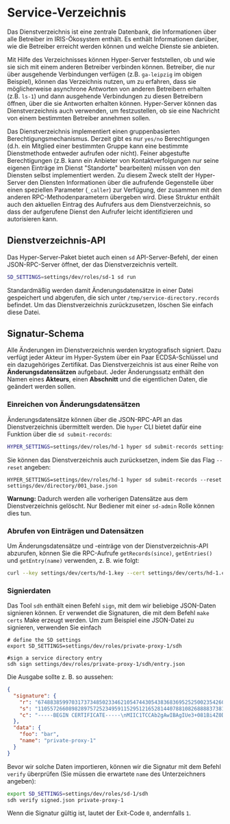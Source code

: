 # Service-Verzeichnis

Das Dienstverzeichnis ist eine zentrale Datenbank, die Informationen über alle Betreiber im IRIS-Ökosystem enthält. Es enthält Informationen darüber, wie die Betreiber erreicht werden können und welche Dienste sie anbieten.

Mit Hilfe des Verzeichnisses können Hyper-Server feststellen, ob und wie sie sich mit einem anderen Betreiber verbinden können. Betreiber, die nur über ausgehende Verbindungen verfügen (z.B. `ga-leipzig` im obigen Beispiel), können das Verzeichnis nutzen, um zu erfahren, dass sie möglicherweise asynchrone Antworten von anderen Betreibern erhalten (z.B. `ls-1`) und dann ausgehende Verbindungen zu diesen Betreibern öffnen, über die sie Antworten erhalten können. Hyper-Server können das Dienstverzeichnis auch verwenden, um festzustellen, ob sie eine Nachricht von einem bestimmten Betreiber annehmen sollen.

Das Dienstverzeichnis implementiert einen gruppenbasierten Berechtigungsmechanismus. Derzeit gibt es nur `yes/no` Berechtigungen (d.h. ein Mitglied einer bestimmten Gruppe kann eine bestimmte Dienstmethode entweder aufrufen oder nicht). Feiner abgestufte Berechtigungen (z.B. kann ein Anbieter von Kontaktverfolgungen nur seine eigenen Einträge im Dienst "Standorte" bearbeiten) müssen von den Diensten selbst implementiert werden. Zu diesem Zweck stellt der Hyper-Server den Diensten Informationen über die aufrufende Gegenstelle über einen speziellen Parameter (`_caller`) zur Verfügung, der zusammen mit den anderen RPC-Methodenparametern übergeben wird. Diese Struktur enthält auch den aktuellen Eintrag des Aufrufers aus dem Dienstverzeichnis, so dass der aufgerufene Dienst den Aufrufer leicht identifizieren und autorisieren kann.

## Dienstverzeichnis-API

Das Hyper-Server-Paket bietet auch einen `sd` API-Server-Befehl, der einen JSON-RPC-Server öffnet, der das Dienstverzeichnis verteilt.

```bash
SD_SETTINGS=settings/dev/roles/sd-1 sd run
```

Standardmäßig werden damit Änderungsdatensätze in einer Datei gespeichert und abgerufen, die sich unter `/tmp/service-directory.records` befindet. Um das Dienstverzeichnis zurückzusetzen, löschen Sie einfach diese Datei.

## Signatur-Schema

Alle Änderungen im Dienstverzeichnis werden kryptografisch signiert. Dazu verfügt jeder Akteur im Hyper-System über ein Paar ECDSA-Schlüssel und ein dazugehöriges Zertifikat. Das Dienstverzeichnis ist aus einer Reihe von **Änderungsdatensätzen** aufgebaut. Jeder Änderungssatz enthält den Namen eines **Akteurs**, einen **Abschnitt** und die eigentlichen Daten, die geändert werden sollen.

### Einreichen von Änderungsdatensätzen

Änderungsdatensätze können über die JSON-RPC-API an das Dienstverzeichnis übermittelt werden. Die `hyper` CLI bietet dafür eine Funktion über die `sd submit-records`:

```bash
HYPER_SETTINGS=settings/dev/roles/hd-1 hyper sd submit-records settings/dev/directory/001_base.json
```

Sie können das Dienstverzeichnis auch zurücksetzen, indem Sie das Flag `--reset` angeben:

```
HYPER_SETTINGS=settings/dev/roles/hd-1 hyper sd submit-records --reset settings/dev/directory/001_base.json
```

**Warnung:** Dadurch werden alle vorherigen Datensätze aus dem Dienstverzeichnis gelöscht. Nur Bediener mit einer `sd-admin` Rolle können dies tun.

### Abrufen von Einträgen und Datensätzen

Um Änderungsdatensätze und -einträge von der Dienstverzeichnis-API abzurufen, können Sie die RPC-Aufrufe `getRecords(since)`, `getEntries()` und `getEntry(name)` verwenden, z. B. wie folgt:

```bash
curl --key settings/dev/certs/hd-1.key --cert settings/dev/certs/hd-1.crt --cacert settings/dev/certs/root.crt --resolve sd-1:3322:127.0.0.1 https://sd-1:3322/jsonrpc --header "Content-Type: application/json" --data '{"jsonrpc": "2.0", "method": "getRecords", "params": {"since": 0}}'
```

### Signierdaten

Das Tool `sdh` enthält einen Befehl `sign`, mit dem wir beliebige JSON-Daten signieren können. Er verwendet die Signaturen, die mit dem Befehl `make certs` Make erzeugt werden. Um zum Beispiel eine JSON-Datei zu signieren, verwenden Sie einfach

```
# define the SD settings
export SD_SETTINGS=settings/dev/roles/private-proxy-1/sdh

#sign a service directory entry
sdh sign settings/dev/roles/private-proxy-1/sdh/entry.json
```

Die Ausgabe sollte z. B. so aussehen:

```json
{
  "signature": {
    "r": "67488385997031737348502334621054744305438368369525250023542608571625588981387",
    "s": "110557266089828975725234959115295121652814407881082688883738138814924173982570",
    "c": "-----BEGIN CERTIFICATE-----\nMIIC1TCCAb2gAwIBAgIUe3+081Bi4Z0DXDdeBhfZZOAs4OwwDQYJKoZIhvcNAQEL\nBQAwaTELMAkGA1UEBhMCREUxDzANBgNVBAgMBkJlcmxpbjEPMA0GA1UEBwwGQmVy\nbGluMQ0wCwYDVQQKDARJUklTMQswCQYDVQQLDAJJVDEcMBoGA1UEAwwTVGVzdGlu\nZy1EZXZlbG9wbWVudDAeFw0yMTA1MTExMTMzNDBaFw0yMjA5MjMxMTMzNDBaMGUx\nCzAJBgNVBAYTAkRFMQ8wDQYDVQQIDAZCZXJsaW4xDzANBgNVBAcMBkJlcmxpbjEN\nMAsGA1UECgwESVJJUzELMAkGA1UECwwCSVQxGDAWBgNVBAMMD3ByaXZhdGUtcHJv\neHktMTBZMBMGByqGSM49AgEGCCqGSM49AwEHA0IABLHlILI5POvEDJc96W0dbag7\nFt8BVmitGqwS5jarYRwOUe/PiQ8tMBkMw9X/2U8G1qGYQb/CiRDh1DDy/Eh/mGKj\nRDBCMDMGA1UdEQQsMCqCD3ByaXZhdGUtcHJveHktMYIXKi5wcml2YXRlLXByb3h5\nLTEubG9jYWwwCwYDVR0PBAQDAgeAMA0GCSqGSIb3DQEBCwUAA4IBAQAmUESzD1ls\nmpECtRlinhiUduif9nVddtLeW/Ui86PHkS50vjSOVHY7ZHrfWbFB4/p4bwm8Sp1/\npFHx4WyuHiow5Ah3HV9afDcgyWBd1V8ijIFOlNF27u/caVsa9gV7iDVJ+6mBXKkf\nCgNI2bA2WoOVXQMwRoow4vSYrVAdM/Eyq8PHYOHkGqdd4uASG5df4vE+gnB2z9WD\nFuxkVYkncVP5OB+N7EAkQrVjrITdiSN0yYAVWFKz1IEnPF7GRW6KsPHW9lJeePeD\n1gLNh2KF6drrXT2PIIYVB31uepSoCqFnUUDcC/PX0qHu8jilvr/pTzhFUWbuX+Ja\nfaIRxqWB0frZ\n-----END CERTIFICATE-----\n"
  },
  "data": {
    "foo": "bar",
    "name": "private-proxy-1"
  }
}
```

Bevor wir solche Daten importieren, können wir die Signatur mit dem Befehl `verify` überprüfen (Sie müssen die erwartete `name` des Unterzeichners angeben):

```bash
export SD_SETTINGS=settings/dev/roles/sd-1/sdh
sdh verify signed.json private-proxy-1
```

Wenn die Signatur gültig ist, lautet der Exit-Code `0`, andernfalls `1`.
